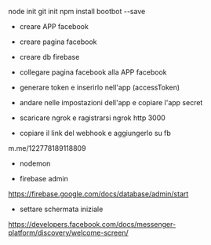 node init
git init
npm install bootbot --save

- creare APP facebook
- creare pagina facebook
- creare db firebase

- collegare pagina facebook alla APP facebook
- generare token e inserirlo nell'app (accessToken)
- andare nelle impostazioni dell'app e copiare l'app secret

- scaricare ngrok e ragistrarsi
ngrok http 3000

- copiare il link del webhook e aggiungerlo su fb

m.me/122778189118809

- nodemon



- firebase admin

https://firebase.google.com/docs/database/admin/start

- settare schermata iniziale

https://developers.facebook.com/docs/messenger-platform/discovery/welcome-screen/